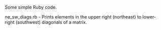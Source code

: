 Some simple Ruby code.

ne_sw_diags.rb - Prints elements in the upper right (northeast) to
                 lower-right (southwest) diagonals of a matrix.

